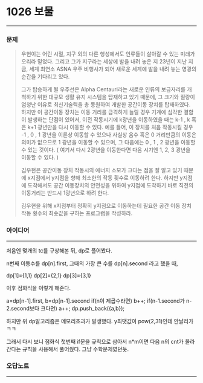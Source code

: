 # 1026 보물
------------
### 문제

>우현이는 어린 시절, 지구 외의 다른 행성에서도 인류들이 살아갈 수 있는 미래가 오리라 믿었다. 그리고 그가 지구라는 세상에 발을 내려 놓은 지 23년이 지난 지금, 세계 최연소 ASNA 우주 비행사가 되어 새로운 세계에 발을 내려 놓는 영광의 순간을 기다리고 있다.
>
>그가 탑승하게 될 우주선은 Alpha Centauri라는 새로운 인류의 보금자리를 개척하기 위한 대규모 생활 유지 시스템을 탑재하고 있기 때문에,
그 크기와 질량이 엄청난 이유로 최신기술력을 총 동원하여 개발한 공간이동 장치를 탑재하였다.
하지만 이 공간이동 장치는 이동 거리를 급격하게 늘릴 경우 기계에 심각한 결함이 발생하는 단점이 있어서, 
이전 작동시기에 k광년을 이동하였을 때는 k-1 , k 혹은 k+1 광년만을 다시 이동할 수 있다. 예를 들어, 
이 장치를 처음 작동시킬 경우 -1 , 0 , 1 광년을 이론상 이동할 수 있으나 사실상 음수 혹은 0 거리만큼의 이동은 의미가 없으므로 1 광년을 이동할 수 있으며, 그 다음에는 0 , 1 , 2 광년을 이동할 수 있는 것이다. 
( 여기서 다시 2광년을 이동한다면 다음 시기엔 1, 2, 3 광년을 이동할 수 있다. )
>
>김우현은 공간이동 장치 작동시의 에너지 소모가 크다는 점을 잘 알고 있기 때문에 x지점에서 y지점을 향해 최소한의 작동 횟수로 이동하려 한다. 하지만 y지점에 도착해서도 공간 이동장치의 안전성을 위하여 y지점에 도착하기 바로 직전의 이동거리는 반드시 1광년으로 하려 한다.
>
>김우현을 위해 x지점부터 정확히 y지점으로 이동하는데 필요한 공간 이동 장치 작동 횟수의 최솟값을 구하는 프로그램을 작성하라.

### 아이디어
----------
처음엔 몇개의 tc를 구상해본 뒤, dp로 풀어봤다.

n번째 이동수를 dp[n].first,
그때의 가장 큰 수를 dp[n].second
라고 했을 때,

dp[1]={1,1} 
dp[2]={2,1}
dp[3]={3,1}

이후 점화식을 이렇게 해준다.

a=dp[n-1].first, b=dp[n-1].second
if(n이 제곱수라면) b++;
if(n-1.second가 n-2.second보다 크다면) a++;
dp.push_back({a,b});

하지만 위 dp알고리즘은 메모리초과가 발생했다. 
y최댓값이 pow(2,31)인데 안날리가 ㅋㅋ

그래서 다시 보니 점화식 첫번째 if문을 규칙으로 삼아서
n*m이면 다음 n의 cnt가 올라간다는 규칙을 사용해서 풀어줬다.
그냥 수학문제였던듯.

### 오답노트
----------
